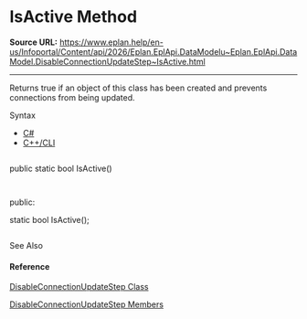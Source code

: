 # IsActive Method

**Source URL:** https://www.eplan.help/en-us/Infoportal/Content/api/2026/Eplan.EplApi.DataModelu~Eplan.EplApi.DataModel.DisableConnectionUpdateStep~IsActive.html

---

Returns true if an object of this class has been created and prevents connections from being updated.

Syntax

- [C#](#i-syntax-CS)
- [C++/CLI](#i-syntax-CPP2005)

```
```
public static bool IsActive()
```
```

```
```
public:
static bool IsActive();
```
```



See Also

#### Reference

[DisableConnectionUpdateStep Class](Eplan.EplApi.DataModelu~Eplan.EplApi.DataModel.DisableConnectionUpdateStep.html)
  
[DisableConnectionUpdateStep Members](Eplan.EplApi.DataModelu~Eplan.EplApi.DataModel.DisableConnectionUpdateStep_members.html)